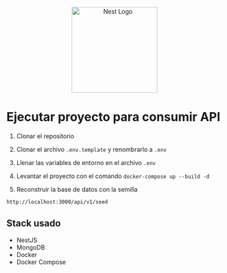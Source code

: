 <p align="center">
  <a href="http://nestjs.com/" target="blank"><img src="https://nestjs.com/img/logo-small.svg" width="200" alt="Nest Logo" /></a>
</p>

# Ejecutar proyecto para consumir API

1. Clonar el repositorio

2. Clonar el archivo `.env.template` y renombrarlo a `.env`

3. Llenar las variables de entorno en el archivo `.env`

4. Levantar el proyecto con el comando `docker-compose up --build -d`

5. Reconstruir la base de datos con la semilla

```bash
http://localhost:3000/api/v1/seed
```

## Stack usado

- NestJS
- MongoDB
- Docker
- Docker Compose

